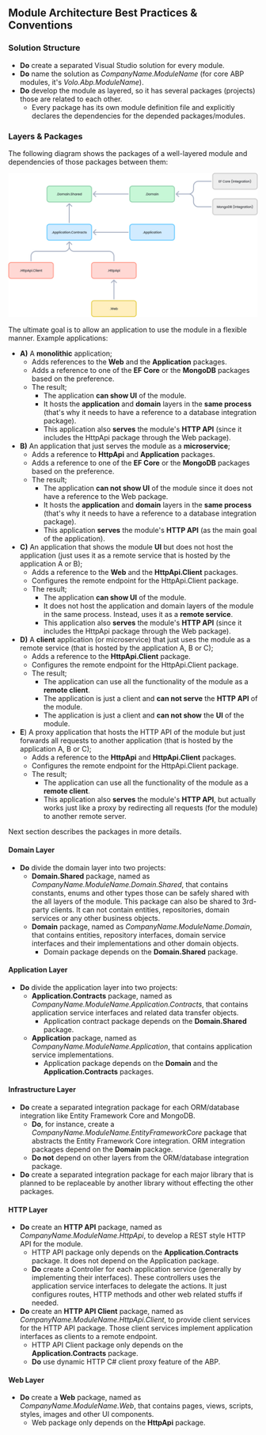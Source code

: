 ## Module Architecture Best Practices & Conventions

### Solution Structure

* **Do** create a separated Visual Studio solution for every module.
* **Do** name the solution as *CompanyName.ModuleName* (for core ABP modules, it's *Volo.Abp.ModuleName*).
* **Do** develop the module as layered, so it has several packages (projects) those are related to each other.
  * Every package has its own module definition file and explicitly declares the dependencies for the depended packages/modules.

### Layers & Packages

The following diagram shows the packages of a well-layered module and dependencies of those packages between them:

![module-layers-and-packages](../../../images/module-layers-and-packages.png)

The ultimate goal is to allow an application to use the module in a flexible manner. Example applications:

* **A)** A **monolithic** application;
  * Adds references to the **Web** and the **Application** packages.
  * Adds a reference to one of the **EF Core** or the **MongoDB** packages based on the preference.
  * The result;
    * The application **can show UI** of the module.
    * It hosts the **application** and **domain** layers in the **same process** (that's why it needs to have a reference to a database integration package).
    * This application also **serves** the module's **HTTP API** (since it includes the HttpApi package through the Web package).
* **B)** An application that just serves the module as a **microservice**;
  * Adds a reference to **HttpApi** and **Application** packages.
  * Adds a reference to one of the **EF Core** or the **MongoDB** packages based on the preference.
  * The result;
    * The application **can not show UI** of the module since it does not have a reference to the Web package.
    * It hosts the **application** and **domain** layers in the **same process** (that's why it needs to have a reference to a database integration package).
    * This application **serves** the module's **HTTP API** (as the main goal of the application).
* **C)** An application that shows the module **UI** but does not host the application (just uses it as a remote service that is hosted by the application A or B);
  * Adds a reference to the **Web** and the **HttpApi.Client** packages.
  * Configures the remote endpoint for the HttpApi.Client package.
  * The result;
    * The application **can show UI** of the module.
    * It does not host the application and domain layers of the module in the same process. Instead, uses it as a **remote service**.
    * This application also **serves** the module's **HTTP API** (since it includes the HttpApi package through the Web package).
* **D)** A **client** application (or microservice) that just uses the module as a remote service (that is hosted by the application A, B or C);
  * Adds a reference to the **HttpApi.Client** package.
  * Configures the remote endpoint for the HttpApi.Client package.
  * The result;
    * The application can use all the functionality of the module as a **remote client**.
    * The application is just a client and **can not serve** the **HTTP API** of the module.
    * The application is just a client and **can not show** the **UI** of the module.
* **E**) A proxy application that hosts the HTTP API of the module but just forwards all requests to another application (that is hosted by the application A, B or C);
  * Adds a reference to the **HttpApi** and **HttpApi.Client** packages.
  * Configures the remote endpoint for the HttpApi.Client package.
  * The result;
    * The application can use all the functionality of the module as a **remote client**.
    * This application also **serves** the module's **HTTP API**, but actually works just like a proxy by redirecting all requests (for the module) to another remote server.

Next section describes the packages in more details.

#### Domain Layer

* **Do** divide the domain layer into two projects:
  * **Domain.Shared** package, named as *CompanyName.ModuleName.Domain.Shared*, that contains constants, enums and other types those can be safely shared with the all layers of the module. This package can also be shared to 3rd-party clients. It can not contain entities, repositories, domain services or any other business objects.
  * **Domain** package, named as *CompanyName.ModuleName.Domain*, that contains entities, repository interfaces, domain service interfaces and their implementations and other domain objects.
    * Domain package depends on the **Domain.Shared** package.

#### Application Layer

* **Do** divide the application layer into two projects:
  * **Application.Contracts** package, named as *CompanyName.ModuleName.Application.Contracts*, that contains application service interfaces and related data transfer objects.
    * Application contract package depends on the **Domain.Shared** package.
  * **Application** package, named as *CompanyName.ModuleName.Application*, that contains application service implementations.
    * Application package depends on the **Domain** and the **Application.Contracts** packages.

#### Infrastructure Layer

* **Do** create a separated integration package for each ORM/database integration like Entity Framework Core and MongoDB.
  * **Do**, for instance, create a *CompanyName.ModuleName.EntityFrameworkCore* package that abstracts the Entity Framework Core integration. ORM integration packages depend on the **Domain** package.
  * **Do not** depend on other layers from the ORM/database integration package.
* **Do** create a separated integration package for each major library that is planned to be replaceable by another library without effecting the other packages.

#### HTTP Layer

* **Do** create an **HTTP API** package, named as *CompanyName.ModuleName.HttpApi*, to develop a REST style HTTP API for the module.
  * HTTP API package only depends on the **Application.Contracts** package. It does not depend on the Application package.
  * **Do** create a Controller for each application service (generally by implementing their interfaces). These controllers uses the application service interfaces to delegate the actions. It just configures routes, HTTP methods and other web related stuffs if needed.
* **Do** create an **HTTP API Client** package, named as *CompanyName.ModuleName.HttpApi.Client*, to provide client services for the HTTP API package. Those client services implement application interfaces as clients to a remote endpoint.
  * HTTP API Client package only depends on the **Application.Contracts** package.
  * **Do** use dynamic HTTP C# client proxy feature of the ABP.

#### Web Layer

* **Do** create a **Web** package, named as *CompanyName.ModuleName.Web*, that contains pages, views, scripts, styles, images and other UI components.
  * Web package only depends on the **HttpApi** package.